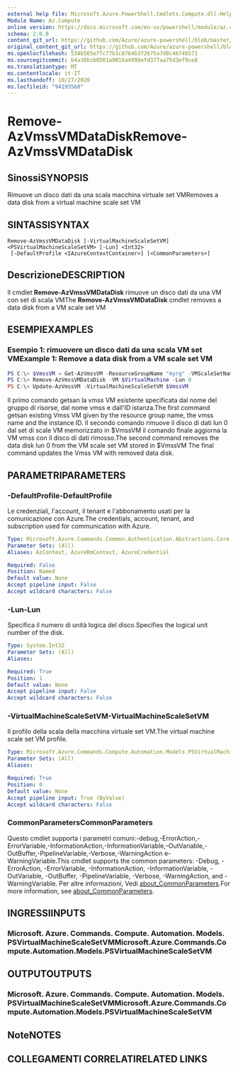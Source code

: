 ```yaml
---
external help file: Microsoft.Azure.PowerShell.Cmdlets.Compute.dll-Help.xml
Module Name: Az.Compute
online version: https://docs.microsoft.com/en-us/powershell/module/az.compute/remove-azvmssvmdatadisk
schema: 2.0.0
content_git_url: https://github.com/Azure/azure-powershell/blob/master/src/Compute/Compute/help/Remove-AzVmssVMDataDisk.md
original_content_git_url: https://github.com/Azure/azure-powershell/blob/master/src/Compute/Compute/help/Remove-AzVmssVMDataDisk.md
ms.openlocfilehash: 534b565e7fc77b1c8764b372675a7d8c4674b571
ms.sourcegitcommit: b4a38bcb0501a9016a4998efd377aa75d3ef9ce8
ms.translationtype: MT
ms.contentlocale: it-IT
ms.lasthandoff: 10/27/2020
ms.locfileid: "94193568"
---
```

# <span data-ttu-id="da4a3-101">Remove-AzVmssVMDataDisk</span><span class="sxs-lookup"><span data-stu-id="da4a3-101">Remove-AzVmssVMDataDisk</span></span>

## <span data-ttu-id="da4a3-102">Sinossi</span><span class="sxs-lookup"><span data-stu-id="da4a3-102">SYNOPSIS</span></span>
<span data-ttu-id="da4a3-103">Rimuove un disco dati da una scala macchina virtuale set VM</span><span class="sxs-lookup"><span data-stu-id="da4a3-103">Removes a data disk from a virtual machine scale set VM</span></span>

## <span data-ttu-id="da4a3-104">SINTASSI</span><span class="sxs-lookup"><span data-stu-id="da4a3-104">SYNTAX</span></span>

```
Remove-AzVmssVMDataDisk [-VirtualMachineScaleSetVM] <PSVirtualMachineScaleSetVM> [-Lun] <Int32>
 [-DefaultProfile <IAzureContextContainer>] [<CommonParameters>]
```

## <span data-ttu-id="da4a3-105">Descrizione</span><span class="sxs-lookup"><span data-stu-id="da4a3-105">DESCRIPTION</span></span>
<span data-ttu-id="da4a3-106">Il cmdlet **Remove-AzVmssVMDataDisk** rimuove un disco dati da una VM con set di scala VM</span><span class="sxs-lookup"><span data-stu-id="da4a3-106">The **Remove-AzVmssVMDataDisk** cmdlet removes a data disk from a VM scale set VM</span></span>

## <span data-ttu-id="da4a3-107">ESEMPI</span><span class="sxs-lookup"><span data-stu-id="da4a3-107">EXAMPLES</span></span>

### <span data-ttu-id="da4a3-108">Esempio 1: rimuovere un disco dati da una scala VM set VM</span><span class="sxs-lookup"><span data-stu-id="da4a3-108">Example 1: Remove a data disk from a VM scale set VM</span></span>
```powershell
PS C:\> $VmssVM = Get-AzVmssVM -ResourceGroupName "myrg" -VMScaleSetName "myvmss" -InstanceId 0 
PS C:\> Remove-AzVmssVMDataDisk -VM $VirtualMachine -Lun 0
PS C:\> Update-AzVmssVM -VirtualMachineScaleSetVM $VmssVM
```

<span data-ttu-id="da4a3-109">Il primo comando getsan la vmss VM esistente specificata dal nome del gruppo di risorse, dal nome vmss e dall'ID istanza.</span><span class="sxs-lookup"><span data-stu-id="da4a3-109">The first command getsan existing Vmss VM given by the resource group name, the vmss name and the instance ID.</span></span>
<span data-ttu-id="da4a3-110">Il secondo comando rimuove il disco di dati lun 0 dal set di scale VM memorizzato in $VmssVM il comando finale aggiorna la VM vmss con il disco di dati rimosso.</span><span class="sxs-lookup"><span data-stu-id="da4a3-110">The second command removes the data disk lun 0 from the VM scale set VM stored in $VmssVM The final command updates the Vmss VM with removed data disk.</span></span>

## <span data-ttu-id="da4a3-111">PARAMETRI</span><span class="sxs-lookup"><span data-stu-id="da4a3-111">PARAMETERS</span></span>

### <span data-ttu-id="da4a3-112">-DefaultProfile</span><span class="sxs-lookup"><span data-stu-id="da4a3-112">-DefaultProfile</span></span>
<span data-ttu-id="da4a3-113">Le credenziali, l'account, il tenant e l'abbonamento usati per la comunicazione con Azure.</span><span class="sxs-lookup"><span data-stu-id="da4a3-113">The credentials, account, tenant, and subscription used for communication with Azure.</span></span>

```yaml
Type: Microsoft.Azure.Commands.Common.Authentication.Abstractions.Core.IAzureContextContainer
Parameter Sets: (All)
Aliases: AzContext, AzureRmContext, AzureCredential

Required: False
Position: Named
Default value: None
Accept pipeline input: False
Accept wildcard characters: False
```

### <span data-ttu-id="da4a3-114">-Lun</span><span class="sxs-lookup"><span data-stu-id="da4a3-114">-Lun</span></span>
<span data-ttu-id="da4a3-115">Specifica il numero di unità logica del disco.</span><span class="sxs-lookup"><span data-stu-id="da4a3-115">Specifies the logical unit number of the disk.</span></span>

```yaml
Type: System.Int32
Parameter Sets: (All)
Aliases:

Required: True
Position: 1
Default value: None
Accept pipeline input: False
Accept wildcard characters: False
```

### <span data-ttu-id="da4a3-116">-VirtualMachineScaleSetVM</span><span class="sxs-lookup"><span data-stu-id="da4a3-116">-VirtualMachineScaleSetVM</span></span>
<span data-ttu-id="da4a3-117">Il profilo della scala della macchina virtuale set VM.</span><span class="sxs-lookup"><span data-stu-id="da4a3-117">The virtual machine scale set VM profile.</span></span>

```yaml
Type: Microsoft.Azure.Commands.Compute.Automation.Models.PSVirtualMachineScaleSetVM
Parameter Sets: (All)
Aliases:

Required: True
Position: 0
Default value: None
Accept pipeline input: True (ByValue)
Accept wildcard characters: False
```

### <span data-ttu-id="da4a3-118">CommonParameters</span><span class="sxs-lookup"><span data-stu-id="da4a3-118">CommonParameters</span></span>
<span data-ttu-id="da4a3-119">Questo cmdlet supporta i parametri comuni:-debug,-ErrorAction,-ErrorVariable,-InformationAction,-InformationVariable,-OutVariable,-OutBuffer,-PipelineVariable,-Verbose,-WarningAction e-WarningVariable.</span><span class="sxs-lookup"><span data-stu-id="da4a3-119">This cmdlet supports the common parameters: -Debug, -ErrorAction, -ErrorVariable, -InformationAction, -InformationVariable, -OutVariable, -OutBuffer, -PipelineVariable, -Verbose, -WarningAction, and -WarningVariable.</span></span> <span data-ttu-id="da4a3-120">Per altre informazioni, Vedi [about_CommonParameters](http://go.microsoft.com/fwlink/?LinkID=113216).</span><span class="sxs-lookup"><span data-stu-id="da4a3-120">For more information, see [about_CommonParameters](http://go.microsoft.com/fwlink/?LinkID=113216).</span></span>

## <span data-ttu-id="da4a3-121">INGRESSI</span><span class="sxs-lookup"><span data-stu-id="da4a3-121">INPUTS</span></span>

### <span data-ttu-id="da4a3-122">Microsoft. Azure. Commands. Compute. Automation. Models. PSVirtualMachineScaleSetVM</span><span class="sxs-lookup"><span data-stu-id="da4a3-122">Microsoft.Azure.Commands.Compute.Automation.Models.PSVirtualMachineScaleSetVM</span></span>

## <span data-ttu-id="da4a3-123">OUTPUT</span><span class="sxs-lookup"><span data-stu-id="da4a3-123">OUTPUTS</span></span>

### <span data-ttu-id="da4a3-124">Microsoft. Azure. Commands. Compute. Automation. Models. PSVirtualMachineScaleSetVM</span><span class="sxs-lookup"><span data-stu-id="da4a3-124">Microsoft.Azure.Commands.Compute.Automation.Models.PSVirtualMachineScaleSetVM</span></span>

## <span data-ttu-id="da4a3-125">Note</span><span class="sxs-lookup"><span data-stu-id="da4a3-125">NOTES</span></span>

## <span data-ttu-id="da4a3-126">COLLEGAMENTI CORRELATI</span><span class="sxs-lookup"><span data-stu-id="da4a3-126">RELATED LINKS</span></span>
